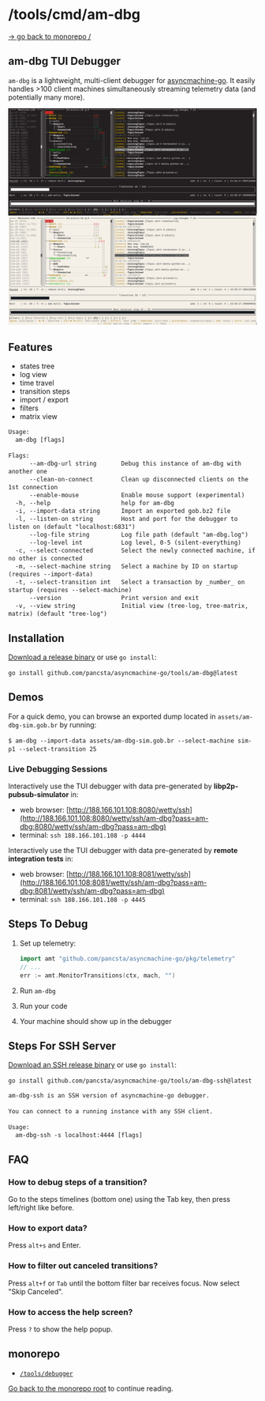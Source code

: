# /tools/cmd/am-dbg

[-> go back to monorepo /](/README.md)

## am-dbg TUI Debugger

`am-dbg` is a lightweight, multi-client debugger for [asyncmachine-go](https://github.com/pancsta/asyncmachine-go). It
easily handles >100 client machines simultaneously streaming telemetry data (and potentially many more).

![am-dbg](../../../assets/am-dbg.dark.png#gh-dark-mode-only)
![am-dbg](../../../assets/am-dbg.light.png#gh-light-mode-only)

## Features

- states tree
- log view
- time travel
- transition steps
- import / export
- filters
- matrix view

```text
Usage:
  am-dbg [flags]

Flags:
      --am-dbg-url string       Debug this instance of am-dbg with another one
      --clean-on-connect        Clean up disconnected clients on the 1st connection
      --enable-mouse            Enable mouse support (experimental)
  -h, --help                    help for am-dbg
  -i, --import-data string      Import an exported gob.bz2 file
  -l, --listen-on string        Host and port for the debugger to listen on (default "localhost:6831")
      --log-file string         Log file path (default "am-dbg.log")
      --log-level int           Log level, 0-5 (silent-everything)
  -c, --select-connected        Select the newly connected machine, if no other is connected
  -m, --select-machine string   Select a machine by ID on startup (requires --import-data)
  -t, --select-transition int   Select a transaction by _number_ on startup (requires --select-machine)
      --version                 Print version and exit
  -v, --view string             Initial view (tree-log, tree-matrix, matrix) (default "tree-log")
```

## Installation

[Download a release binary](https://github.com/pancsta/asyncmachine-go/releases/latest) or use `go install`:

`go install github.com/pancsta/asyncmachine-go/tools/am-dbg@latest`

## Demos

For a quick demo, you can browse an exported dump located in `assets/am-dbg-sim.gob.br` by running:

`$ am-dbg --import-data assets/am-dbg-sim.gob.br --select-machine sim-p1 --select-transition 25`

### Live Debugging Sessions

Interactively use the TUI debugger with data pre-generated by **libp2p-pubsub-simulator** in:

- web browser: [http://188.166.101.108:8080/wetty/ssh](http://188.166.101.108:8080/wetty/ssh/am-dbg?pass=am-dbg:8080/wetty/ssh/am-dbg?pass=am-dbg)
- terminal: `ssh 188.166.101.108 -p 4444`

Interactively use the TUI debugger with data pre-generated by **remote integration tests** in:

- web browser: [http://188.166.101.108:8081/wetty/ssh](http://188.166.101.108:8081/wetty/ssh/am-dbg?pass=am-dbg:8081/wetty/ssh/am-dbg?pass=am-dbg)
- terminal: `ssh 188.166.101.108 -p 4445`

## Steps To Debug

1. Set up telemetry:

    ```go
    import amt "github.com/pancsta/asyncmachine-go/pkg/telemetry"
    // ...
    err := amt.MonitorTransitions(ctx, mach, "")
    ```

2. Run `am-dbg`
3. Run your code
4. Your machine should show up in the debugger

## Steps For SSH Server

[Download an SSH release binary](https://github.com/pancsta/asyncmachine-go/releases/latest) or use `go install`:

`go install github.com/pancsta/asyncmachine-go/tools/am-dbg-ssh@latest`

```text
am-dbg-ssh is an SSH version of asyncmachine-go debugger.

You can connect to a running instance with any SSH client.

Usage:
  am-dbg-ssh -s localhost:4444 [flags]
```

## FAQ

### How to debug steps of a transition?

Go to the steps timelines (bottom one) using the Tab key, then press left/right like before.

### How to export data?

Press `alt+s` and Enter.

### How to filter out canceled transitions?

Press `alt+f` or `Tab` until the bottom filter bar receives focus. Now select "Skip Canceled".

### How to access the help screen?

Press `?` to show the help popup.

## monorepo

- [`/tools/debugger`](/tools/debugger/README.md)

[Go back to the monorepo root](/README.md) to continue reading.
